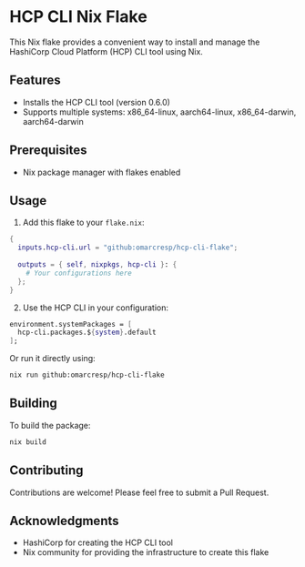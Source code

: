 # HCP CLI Nix Flake

This Nix flake provides a convenient way to install and manage the HashiCorp Cloud Platform (HCP) CLI tool using Nix.

## Features

- Installs the HCP CLI tool (version 0.6.0)
- Supports multiple systems: x86_64-linux, aarch64-linux, x86_64-darwin, aarch64-darwin

## Prerequisites

- Nix package manager with flakes enabled

## Usage

1. Add this flake to your `flake.nix`:

```nix
{
  inputs.hcp-cli.url = "github:omarcresp/hcp-cli-flake";
  
  outputs = { self, nixpkgs, hcp-cli }: {
    # Your configurations here
  };
}
```

2. Use the HCP CLI in your configuration:

```nix
environment.systemPackages = [
  hcp-cli.packages.${system}.default
];
```

Or run it directly using:

```sh
nix run github:omarcresp/hcp-cli-flake
```

## Building

To build the package:

```sh
nix build
```

## Contributing

Contributions are welcome! Please feel free to submit a Pull Request.

## Acknowledgments

- HashiCorp for creating the HCP CLI tool
- Nix community for providing the infrastructure to create this flake
